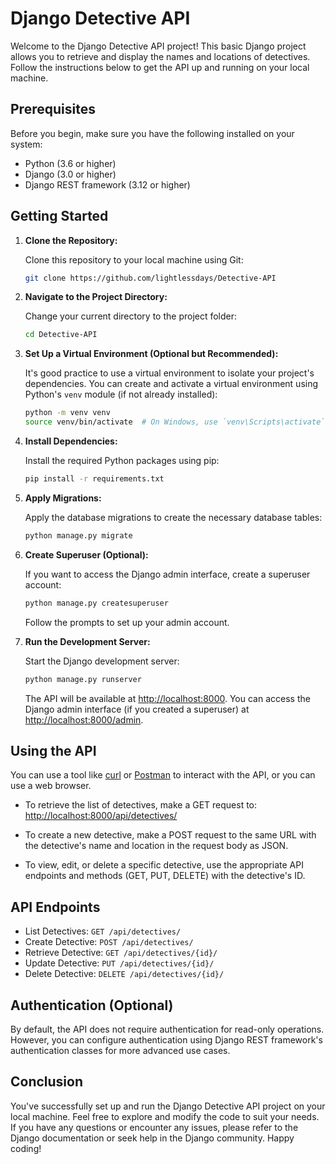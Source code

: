
# Django Detective API

Welcome to the Django Detective API project! This basic Django project allows you to retrieve and display the names and locations of detectives. Follow the instructions below to get the API up and running on your local machine.

## Prerequisites

Before you begin, make sure you have the following installed on your system:

- Python (3.6 or higher)
- Django (3.0 or higher)
- Django REST framework (3.12 or higher)

## Getting Started

1. **Clone the Repository:**

   Clone this repository to your local machine using Git:

   ```bash
   git clone https://github.com/lightlessdays/Detective-API
   ```

2. **Navigate to the Project Directory:**

   Change your current directory to the project folder:

   ```bash
   cd Detective-API
   ```

3. **Set Up a Virtual Environment (Optional but Recommended):**

   It's good practice to use a virtual environment to isolate your project's dependencies. You can create and activate a virtual environment using Python's `venv` module (if not already installed):

   ```bash
   python -m venv venv
   source venv/bin/activate  # On Windows, use `venv\Scripts\activate`
   ```

4. **Install Dependencies:**

   Install the required Python packages using pip:

   ```bash
   pip install -r requirements.txt
   ```

5. **Apply Migrations:**

   Apply the database migrations to create the necessary database tables:

   ```bash
   python manage.py migrate
   ```

6. **Create Superuser (Optional):**

   If you want to access the Django admin interface, create a superuser account:

   ```bash
   python manage.py createsuperuser
   ```

   Follow the prompts to set up your admin account.

7. **Run the Development Server:**

   Start the Django development server:

   ```bash
   python manage.py runserver
   ```

   The API will be available at [http://localhost:8000](http://localhost:8000). You can access the Django admin interface (if you created a superuser) at [http://localhost:8000/admin](http://localhost:8000/admin).

## Using the API

You can use a tool like [curl](https://curl.se/) or [Postman](https://www.postman.com/) to interact with the API, or you can use a web browser.

- To retrieve the list of detectives, make a GET request to: [http://localhost:8000/api/detectives/](http://localhost:8000/api/detectives/)

- To create a new detective, make a POST request to the same URL with the detective's name and location in the request body as JSON.

- To view, edit, or delete a specific detective, use the appropriate API endpoints and methods (GET, PUT, DELETE) with the detective's ID.

## API Endpoints

- List Detectives: `GET /api/detectives/`
- Create Detective: `POST /api/detectives/`
- Retrieve Detective: `GET /api/detectives/{id}/`
- Update Detective: `PUT /api/detectives/{id}/`
- Delete Detective: `DELETE /api/detectives/{id}/`

## Authentication (Optional)

By default, the API does not require authentication for read-only operations. However, you can configure authentication using Django REST framework's authentication classes for more advanced use cases.

## Conclusion

You've successfully set up and run the Django Detective API project on your local machine. Feel free to explore and modify the code to suit your needs. If you have any questions or encounter any issues, please refer to the Django documentation or seek help in the Django community. Happy coding!
